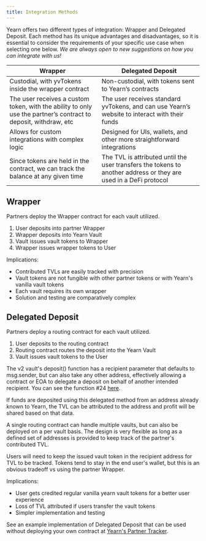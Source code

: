 ```yaml
---
title: Integration Methods
---
```


Yearn offers two different types of integration: Wrapper and Delegated Deposit. Each method has its unique advantages and disadvantages, so it is essential to consider the requirements of your specific use case when selecting one below. *We are always open to new suggestions on how you can integrate with us!*

|  Wrapper  | Delegated Deposit  |
|---|---|
| Custodial, with yvTokens inside the wrapper contract  | Non-custodial, with tokens sent to Yearn’s contracts  |
| The user receives a custom token, with the ability to only use the partner’s contract to deposit, withdraw, etc | The user receives standard yvTokens, and can use Yearn’s website to interact with their funds |
| Allows for custom integrations with complex logic  | Designed for UIs, wallets, and other more straightforward integrations |
| Since tokens are held in the contract, we can track the balance at any given time  | The TVL is attributed until the user transfers the tokens to another address or they are used in a DeFi protocol |

## Wrapper

Partners deploy the Wrapper contract for each vault utilized. 

1. User deposits into partner Wrapper
1. Wrapper deposits into Yearn Vault
1. Vault issues vault tokens to Wrapper
1. Wrapper issues wrapper tokens to User

Implications:

- Contributed TVLs are easily tracked with precision
- Vault tokens are not fungible with other partner tokens or with Yearn's vanilla vault tokens
- Each vault requires its own wrapper
- Solution and testing are comparatively complex

## Delegated Deposit

Partners deploy a routing contract for each vault utilized.

1. User deposits to the routing contract
1. Routing contract routes the deposit into the Yearn Vault
1. Vault issues vault tokens to the User

The v2 vault's deposit() function has a recipient parameter that defaults to msg.sender, but can also take any other address, effectively allowing a contract or EOA to delegate a deposit on behalf of another intended recipient. You can see the function #24 [here](https://etherscan.io/address/0x19D3364A399d251E894aC732651be8B0E4e85001#writeContract).

If funds are deposited using this delegated method from an address already known to Yearn, the TVL can be attributed to the address and profit will be shared based on that data. 

A single routing contract can handle multiple vaults, but can also be deployed on a per vault basis. The design is very flexible as long as a defined set of addresses is provided to keep track of the partner's contributed TVL.

Users will need to keep the issued vault token in the recipient address for TVL to be tracked. Tokens tend to stay in the end user's wallet, but this is an obvious tradeoff vs using the partner Wrapper. 

Implications:

- User gets credited regular vanilla yearn vault tokens for a better user experience
- Loss of TVL attributed if users transfer the vault tokens
- Simpler implementation and testing

See an example implementation of Delegated Deposit that can be used without deploying your own contract at [Yearn's Partner Tracker](https://docs.yearn.fi/partners/partner-tracker).
